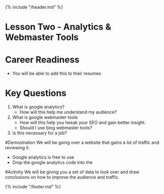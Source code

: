 {% include "/header.md" %}

# Lesson Two - Analytics & Webmaster Tools

# Career Readiness
* You will be able to add this to their resumes

# Key Questions
1. What is google analytics?
    * How will this help me understand my audience?
2. What is google webmaster tools
    * How will this help you tweak your SEO and gain better insight.
    * Should I use bing webmaster tools?
3. Is this necessary for a job?

#Demostration
We will be going over a website that gains a lot of traffic and reviewing it.
* Google analytics is free to use 
* Drop the google analytics code into the <head>

#Activity
We will be giving you a set of data to look over and draw conclusions on how to improve the audience and traffic.

{% include "/footer.md" %}
